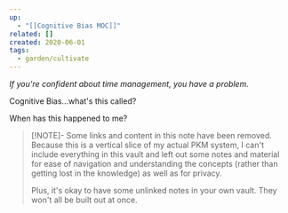 ```yaml
---
up:
  - "[[Cognitive Bias MOC]]"
related: []
created: 2020-06-01
tags:
  - garden/cultivate
---
```

 *If you're confident about time management, you have a problem.*

Cognitive Bias...what's this called?

When has this happened to me?

> [!NOTE]- Some links and content in this note have been removed.
> Because this is a vertical slice of my actual PKM system, I can't include everything in this vault and left out some notes and material for ease of navigation and understanding the concepts (rather than getting lost in the knowledge) as well as for privacy. 
>  
> Plus, it's okay to have some unlinked notes in your own vault. They won't all be built out at once.
